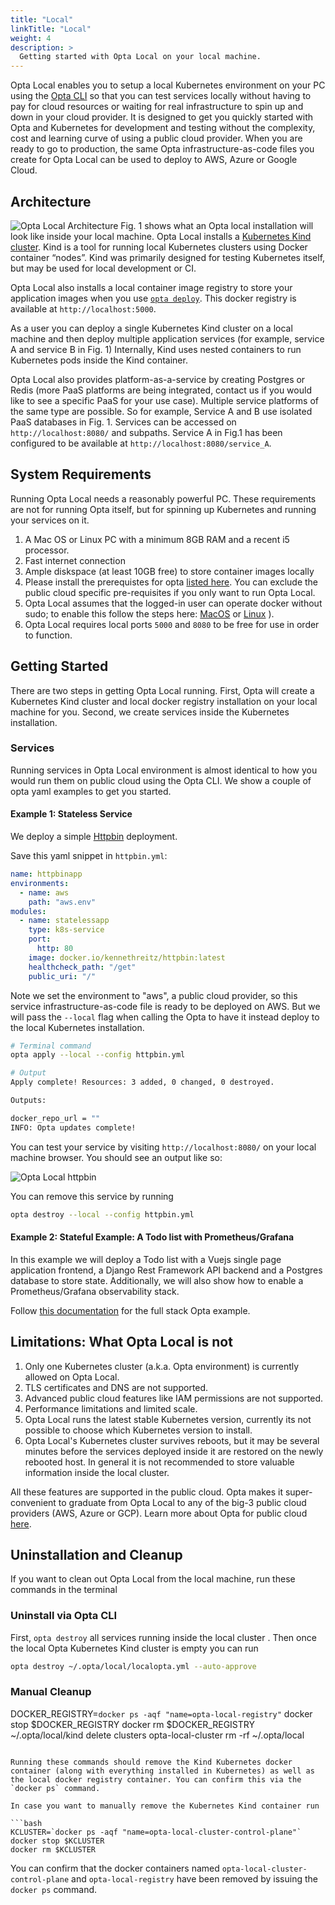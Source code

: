 ```yaml
---
title: "Local"
linkTitle: "Local"
weight: 4
description: >
  Getting started with Opta Local on your local machine.
---
```



Opta Local enables you to setup a local Kubernetes environment on your PC using the [Opta CLI](https://docs.opta.dev/overview/) so that you can test services locally without having to pay for cloud resources or waiting for real infrastructure to spin up and down in your cloud provider. It is designed to get you quickly started with Opta and Kubernetes for development and testing without  the complexity, cost and learning curve of using a public cloud provider. When you are ready to go to production, the same Opta infrastructure-as-code files you create for Opta Local can be used to deploy to AWS, Azure or Google Cloud.


## Architecture
![Opta Local Architecture](/images/optalocal-arch.png)
Fig. 1 shows what an Opta local installation will look like inside your local machine. Opta Local installs a [Kubernetes Kind cluster](https://kind.sigs.k8s.io/). Kind is a tool for running local Kubernetes clusters using Docker container “nodes”. Kind was primarily designed for testing Kubernetes itself, but may be used for local development or CI.

Opta Local also installs a local container image registry to store your application images when you use [`opta deploy`](https://docs.opta.dev/tutorials/custom_image/). This docker registry is available at `http://localhost:5000`. 

As a user you can deploy a single Kubernetes Kind cluster on a local machine and then deploy multiple application services (for example, service A and service B in Fig. 1) Internally, Kind uses nested containers to run Kubernetes pods inside the Kind container. 

Opta Local also provides platform-as-a-service by creating Postgres or Redis (more PaaS platforms are being integrated, contact us if you would like to see a specific PaaS for your use case). Multiple service platforms of the same type are possible. So for example, Service A and B use isolated PaaS databases in Fig. 1. Services can be accessed on `http://localhost:8080/` and subpaths. Service A in Fig.1 has been configured to be available at `http://localhost:8080/service_A`.

## System Requirements

Running Opta Local needs a reasonably powerful PC. These requirements are not for running Opta itself, but for spinning up Kubernetes and running your services on it.

  1. A Mac OS or Linux PC with a minimum 8GB RAM and a recent i5 processor.
  2. Fast internet connection
  3. Ample diskspace (at least 10GB free) to store container images locally
  4. Please install the prerequistes for opta [listed here](https://docs.opta.dev/installation/#prerequisites). You can exclude the public cloud specific pre-requisites if you only want to run Opta Local.
  5. Opta Local assumes that the logged-in user can operate docker without sudo; to enable this follow the steps here: [MacOS](https://docs.docker.com/desktop/mac/install/) or [Linux](https://docs.docker.com/engine/install/linux-postinstall/#manage-docker-as-a-non-root-user) ).
  6. Opta Local requires local ports `5000` and `8080` to be free for use in order to function.
## Getting Started

There are two steps in getting Opta Local running. First, Opta will create a Kubernetes Kind cluster and local docker registry installation on your local machine for you. Second, we create services inside the Kubernetes installation.


### Services 

Running services in Opta Local environment is almost identical to how you would run them on public cloud using the Opta CLI. We show a couple of opta yaml examples to get you started.

#### Example 1: Stateless Service

We deploy a simple [Httpbin](https://github.com/postmanlabs/httpbin) deployment.

Save this yaml snippet in `httpbin.yml`:

```yaml
name: httpbinapp
environments:
  - name: aws
    path: "aws.env"
modules:
  - name: statelessapp
    type: k8s-service
    port:
      http: 80
    image: docker.io/kennethreitz/httpbin:latest
    healthcheck_path: "/get"
    public_uri: "/"

```
Note we set the environment to "aws", a public cloud provider, so this service infrastructure-as-code file is ready to be deployed on AWS. But we will pass the `--local` flag when calling the Opta to have it instead deploy to the local Kubernetes installation.

```bash
# Terminal command
opta apply --local --config httpbin.yml 

# Output
Apply complete! Resources: 3 added, 0 changed, 0 destroyed.

Outputs:

docker_repo_url = ""
INFO: Opta updates complete!


```

You can test your service by visiting `http://localhost:8080/` on your local machine browser. You should see an output like so:

![Opta Local httpbin](/images/httpbin.png)

You can remove this service by running

```bash
opta destroy --local --config httpbin.yml
```

#### Example 2: Stateful Example: A Todo list with Prometheus/Grafana
In this example we will deploy a Todo list with a Vuejs single page application frontend, a Django Rest Framework API backend and a Postgres database to store state. Additionally, we will also show how to enable a Prometheus/Grafana observability stack.

Follow [this documentation](https://github.com/run-x/opta-examples/tree/main/full-stack-example) for the full stack Opta example.

## Limitations: What Opta Local is not


1. Only one Kubernetes cluster (a.k.a. Opta environment) is currently allowed on Opta Local.
2. TLS certificates and DNS are not supported.
3. Advanced public cloud features like IAM permissions are not supported.
4. Performance limitations and limited scale.
5. Opta Local runs the latest stable Kubernetes version, currently its not possible to choose which Kubernetes version to install.
6. Opta Local's Kubernetes cluster survives reboots, but it may be several minutes before the services deployed inside it are restored on the newly rebooted host. In general it is not recommended to store valuable information inside the local cluster.
   
All these features are supported in the public cloud. Opta makes it super-convenient to graduate from Opta Local to any of the big-3 public cloud providers (AWS, Azure or GCP). Learn more about Opta for public cloud [here](https://docs.opta.dev/getting-started/).


## Uninstallation and Cleanup

If you want to clean out Opta Local from the local machine, run these commands in the terminal

### Uninstall via Opta CLI

First, `opta destroy` all services running inside the local cluster . Then once the local Opta Kubernetes Kind cluster is empty you can run

```bash
opta destroy ~/.opta/local/localopta.yml --auto-approve

```
### Manual Cleanup

DOCKER_REGISTRY=`docker ps -aqf "name=opta-local-registry"`
docker stop $DOCKER_REGISTRY
docker rm $DOCKER_REGISTRY
~/.opta/local/kind delete clusters opta-local-cluster
rm -rf ~/.opta/local

```

Running these commands should remove the Kind Kubernetes docker container (along with everything installed in Kubernetes) as well as the local docker registry container. You can confirm this via the `docker ps` command. 

In case you want to manually remove the Kubernetes Kind container run

```bash
KCLUSTER=`docker ps -aqf "name=opta-local-cluster-control-plane"`
docker stop $KCLUSTER
docker rm $KCLUSTER
```

You can confirm that the docker containers named `opta-local-cluster-control-plane` and `opta-local-registry` have been removed by issuing the `docker ps` command.
